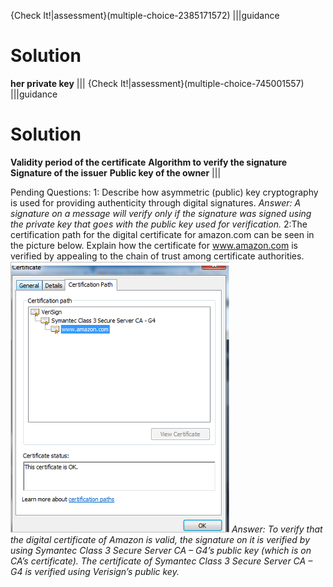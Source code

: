 {Check It!|assessment}(multiple-choice-2385171572)
|||guidance
# Solution
**her private key**
|||
{Check It!|assessment}(multiple-choice-745001557)
|||guidance
# Solution
**Validity period of the certificate**
**Algorithm to verify the signature**
**Signature of the issuer**
**Public key of the owner**
|||

Pending Questions:
1: Describe how asymmetric (public) key cryptography is used for providing authenticity through digital signatures.
*Answer: A signature on a message will verify only if the signature was signed using the private key that goes with the public key used for verification.*
2:The certification path for the digital certificate for amazon.com can be seen in the picture below. Explain how the certificate for www.amazon.com is verified by appealing to the chain of trust among certificate authorities.
![](.guides/img/amazon.png)
*Answer: To verify that the digital certificate of Amazon is valid, the signature on it is verified by using Symantec Class 3 Secure Server CA – G4’s public key (which is on CA’s certificate).  The certificate of Symantec Class 3 Secure Server CA – G4 is verified using Verisign’s public key.*
